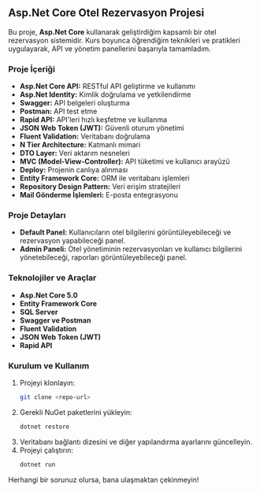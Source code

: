 
## Asp.Net Core Otel Rezervasyon Projesi

Bu proje, **Asp.Net Core** kullanarak geliştirdiğim kapsamlı bir otel rezervasyon sistemidir. Kurs boyunca öğrendiğim teknikleri ve pratikleri uygulayarak, API ve yönetim panellerini başarıyla tamamladım.

### Proje İçeriği

- **Asp.Net Core API:** RESTful API geliştirme ve kullanımı
- **Asp.Net Identity:** Kimlik doğrulama ve yetkilendirme
- **Swagger:** API belgeleri oluşturma
- **Postman:** API test etme
- **Rapid API:** API'leri hızlı keşfetme ve kullanma
- **JSON Web Token (JWT):** Güvenli oturum yönetimi
- **Fluent Validation:** Veritabanı doğrulama
- **N Tier Architecture:** Katmanlı mimari
- **DTO Layer:** Veri aktarım nesneleri
- **MVC (Model-View-Controller):** API tüketimi ve kullanıcı arayüzü
- **Deploy:** Projenin canlıya alınması
- **Entity Framework Core:** ORM ile veritabanı işlemleri
- **Repository Design Pattern:** Veri erişim stratejileri
- **Mail Gönderme İşlemleri:** E-posta entegrasyonu

### Proje Detayları

- **Default Panel:** Kullanıcıların otel bilgilerini görüntüleyebileceği ve rezervasyon yapabileceği panel.
- **Admin Paneli:** Otel yönetiminin rezervasyonları ve kullanıcı bilgilerini yönetebileceği, raporları görüntüleyebileceği panel.

### Teknolojiler ve Araçlar

- **Asp.Net Core 5.0**
- **Entity Framework Core**
- **SQL Server**
- **Swagger ve Postman**
- **Fluent Validation**
- **JSON Web Token (JWT)**
- **Rapid API**

### Kurulum ve Kullanım

1. Projeyi klonlayın:
   ```bash
   git clone <repo-url>
   ```
2. Gerekli NuGet paketlerini yükleyin:
   ```bash
   dotnet restore
   ```
3. Veritabanı bağlantı dizesini ve diğer yapılandırma ayarlarını güncelleyin.
4. Projeyi çalıştırın:
   ```bash
   dotnet run
   ```

Herhangi bir sorunuz olursa, bana ulaşmaktan çekinmeyin!

